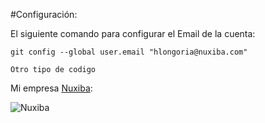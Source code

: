 #Configuración:

El siguiente comando para configurar el Email de la cuenta:

`git config --global user.email "hlongoria@nuxiba.com"`

	Otro tipo de codigo

Mi empresa [Nuxiba](www.nuxiba.com "Nuxiba Technologies"):

![Nuxiba](http://www.nuxiba.com/img/reflogo.png)

